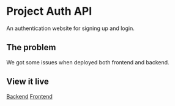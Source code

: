 # Project Auth API

An authentication website for signing up and login. 

## The problem

We got some issues when deployed both frontend and backend. 

## View it live

[Backend](https://project-auth-3-ueps.onrender.com/)
[Frontend](https://res-auth.netlify.app/)
